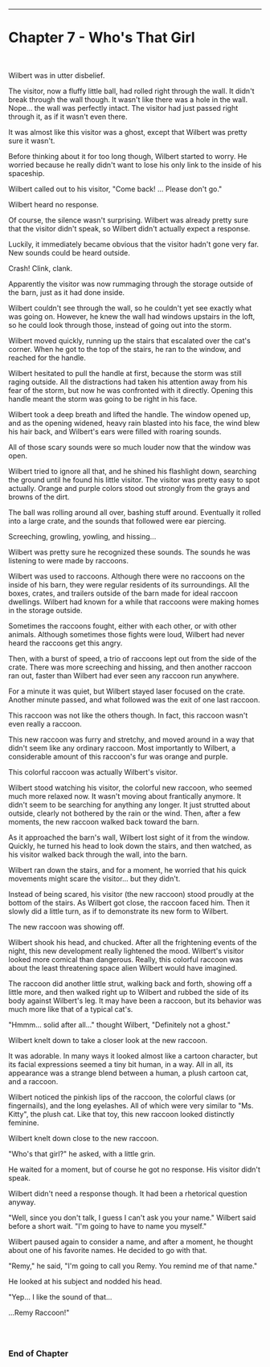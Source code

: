 --------------------------------------------------------------

<a id="Story--Main--Chapter--Whos-That-Girl"></a>
Chapter 7 - Who's That Girl
======================
<br>


Wilbert was in utter disbelief.

The visitor, now a fluffy little ball, had rolled right through the wall. It didn't break through the wall though.  It wasn't like there was a hole in the wall.  Nope... the wall was perfectly intact.  The visitor had just passed right through it, as if it wasn't even there.

It was almost like this visitor was a ghost, except that Wilbert was pretty sure it wasn't.

Before thinking about it for too long though, Wilbert started to worry. He worried because he really didn't want to lose his only link to the inside of his spaceship.

Wilbert called out to his visitor,  "Come back!  ... Please don't go."

Wilbert heard no response.

Of course, the silence wasn't surprising. Wilbert was already pretty sure that the visitor didn't speak, so Wilbert didn't actually expect a response.

Luckily, it immediately became obvious that the visitor hadn't gone very far.  New sounds could be heard outside.

Crash! Clink, clank.


Apparently the visitor was now rummaging through the storage outside of the barn, just as it had done inside.

Wilbert couldn't see through the wall, so he couldn't yet see exactly what was going on. However, he knew the wall had windows upstairs in the loft, so he could look through those, instead of going out into the storm.

Wilbert moved quickly, running up the stairs that escalated over the cat's corner. When he got to the top of the stairs, he ran to the window, and reached for the handle.

Wilbert hesitated to pull the handle at first, because the storm was still raging outside. All the distractions had taken his attention away from his fear of the storm, but now he was confronted with it directly. Opening this handle meant the storm was going to be right in his face.

Wilbert took a deep breath and lifted the handle. The window opened up, and as the opening widened, heavy rain blasted into his face, the wind blew his hair back, and Wilbert's ears were filled with roaring sounds.

All of those scary sounds were so much louder now that the window was open.

Wilbert tried to ignore all that, and he shined his flashlight down, searching the ground until he found his little visitor. The visitor was pretty easy to spot actually.  Orange and purple colors stood out strongly from the grays and browns of the dirt.

The ball was rolling around all over, bashing stuff around. Eventually it rolled into a large crate, and the sounds that followed were ear piercing.

Screeching, growling, yowling, and hissing... 

Wilbert was pretty sure he recognized these sounds. The sounds he was listening to were made by raccoons.

Wilbert was used to raccoons.  Although there were no raccoons on the inside of his barn, they were regular residents of its surroundings. All the boxes, crates, and trailers outside of the barn made for ideal raccoon dwellings. Wilbert had known for a while that raccoons were making  homes in the storage outside.

Sometimes the raccoons fought, either with each other, or with other animals. Although sometimes those fights were loud, Wilbert had never heard the raccoons get this angry. 

Then, with a burst of speed, a trio of raccoons lept out from the side of the crate.  There was more screeching and hissing, and then another raccoon ran out, faster than Wilbert had ever seen any raccoon run anywhere.

For a minute it was quiet, but Wilbert stayed laser focused on the crate. Another minute passed, and what followed was the exit of one last raccoon.

This raccoon was not like the others though.  In fact, this raccoon wasn't even really a raccoon.

This new raccoon was furry and stretchy, and moved around in a way that didn't seem like any ordinary raccoon. Most importantly to Wilbert, a considerable amount of this raccoon's fur was orange and purple.

This colorful raccoon was actually Wilbert's visitor.

Wilbert stood watching his visitor, the colorful new raccoon, who seemed much more relaxed now. It wasn't moving about frantically anymore. It didn't seem to be searching for anything any longer. It just strutted about outside, clearly not bothered by the rain or the wind. Then, after a few moments, the new raccoon walked back toward the barn.

As it approached the barn's wall, Wilbert lost sight of it from the window. Quickly, he turned his head to look down the stairs, and then watched, as his visitor walked back through the wall, into the barn. 

Wilbert ran down the stairs, and for a moment, he worried that his quick movements might scare the visitor... but they didn't.

Instead of being scared, his visitor (the new raccoon) stood proudly at the bottom of the stairs. As Wilbert got close, the raccoon faced him. Then it slowly did a little turn, as if to demonstrate its new form to Wilbert.

The new raccoon was showing off.

Wilbert shook his head, and chucked.  After all the frightening events of the night, this new development really lightened the mood.  Wilbert's visitor looked more comical than dangerous. Really, this colorful raccoon was about the least threatening space alien Wilbert would have imagined.

The raccoon did another little strut, walking back and forth, showing off a little more, and then walked right up to Wilbert and rubbed the side of its body against Wilbert's leg. It may have been a raccoon, but its behavior was much more like that of a typical cat's.

"Hmmm…  solid after all…"  thought Wilbert, "Definitely not a ghost."

Wilbert knelt down to take a closer look at the new raccoon.

It was adorable. In many ways it looked almost like a cartoon character, but its facial expressions seemed a tiny bit human, in a way. All in all, its appearance was a strange blend between a human, a plush cartoon cat, and a raccoon.

Wilbert noticed the pinkish lips of the raccoon, the colorful claws (or fingernails), and the long eyelashes. All of which were very similar to "Ms. Kitty", the plush cat. Like that toy, this new raccoon looked distinctly feminine.

Wilbert knelt down close to the new raccoon.

"Who's that girl?"  he asked, with a little grin.

He waited for a moment, but of course he got no response. His visitor didn't speak.

Wilbert didn't need a response though. It had been a rhetorical question anyway.

"Well, since you don't talk, I guess I can't ask you your name." Wilbert said before a short wait. "I'm going to have to name you myself."

Wilbert paused again to consider a name, and after a moment, he thought about one of his favorite names. He decided to go with that.

"Remy," he said, "I'm going to call you Remy. You remind me of that name."

He looked at his subject and nodded his head.

"Yep... I like the sound of that...

...Remy Raccoon!"




### <br><br>End of Chapter

